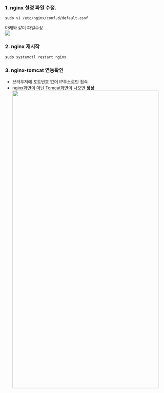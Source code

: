 ### 1. nginx 설정 파일 수정.
```
sudo vi /etc/nginx/conf.d/default.conf
```
아래와 같이 파일수정  
<img src="https://user-images.githubusercontent.com/119637398/228102221-ae719182-ac71-4d3f-bd4f-7dfb414f3229.jpg">

### 2. nginx 재시작
```
sudo systemctl restart nginx
```

### 3. nginx-tomcat 연동확인
- 브라우저에 포트번호 없이 IP주소로만 접속
- nginx화면이 아닌 Tomcat화면이 나오면 <strong>정상</strong>  
<img src="https://user-images.githubusercontent.com/119637398/228102917-fe347912-1a96-46ac-b81b-cfc784418cdf.png"
 width="100%" height="50%">
